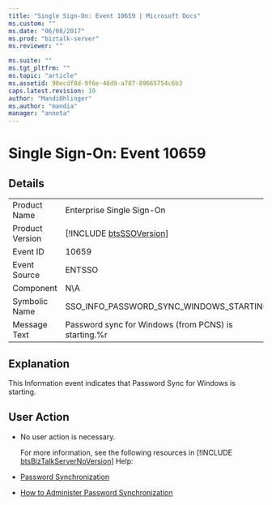 ```yaml
---
title: "Single Sign-On: Event 10659 | Microsoft Docs"
ms.custom: ""
ms.date: "06/08/2017"
ms.prod: "biztalk-server"
ms.reviewer: ""

ms.suite: ""
ms.tgt_pltfrm: ""
ms.topic: "article"
ms.assetid: 90ecdf8d-9f6e-46d9-a787-89665754c6b3
caps.latest.revision: 10
author: "MandiOhlinger"
ms.author: "mandia"
manager: "anneta"
---
```

# Single Sign-On: Event 10659
## Details  

|                 |                                                             |
|-----------------|-------------------------------------------------------------|
|  Product Name   |                  Enterprise Single Sign-On                  |
| Product Version | [!INCLUDE [btsSSOVersion](../includes/btsssoversion-md.md)] |
|    Event ID     |                            10659                            |
|  Event Source   |                           ENTSSO                            |
|    Component    |                             N\A                             |
|  Symbolic Name  |           SSO_INFO_PASSWORD_SYNC_WINDOWS_STARTING           |
|  Message Text   |    Password sync for Windows (from PCNS) is starting.%r     |

## Explanation  
 This Information event indicates that Password Sync for Windows is starting.  

## User Action  

- No user action is necessary.  

  For more information, see the following resources in [!INCLUDE [btsBizTalkServerNoVersion](../includes/btsbiztalkservernoversion-md.md)] Help:  

- [Password Synchronization](../core/password-synchronization2.md)  

- [How to Administer Password Synchronization](../core/how-to-administer-password-synchronization.md)
